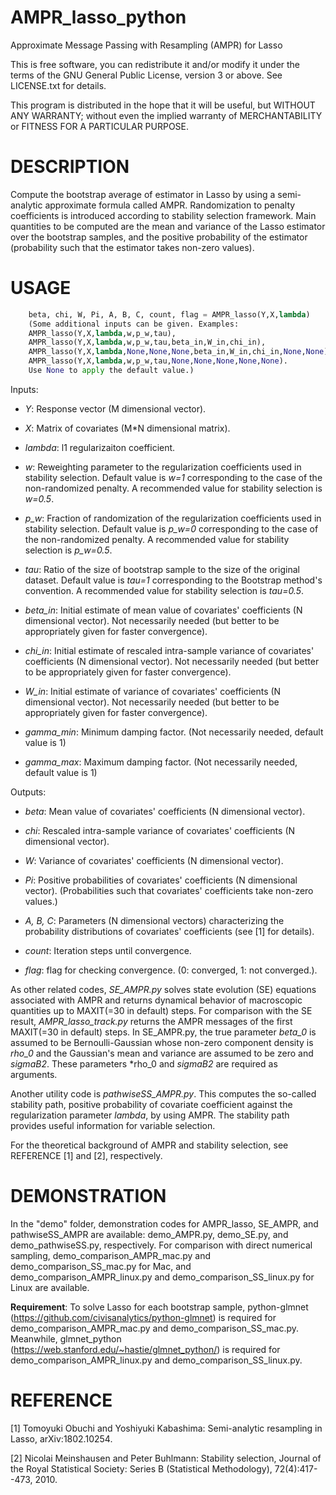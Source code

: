 # AMPR_lasso_python
Approximate Message Passing with Resampling (AMPR) for Lasso

This is free software, you can redistribute it and/or modify it under the terms of the GNU General Public License, version 3 or above. See LICENSE.txt for details.

This program is distributed in the hope that it will be useful, but WITHOUT ANY WARRANTY; without even the implied warranty of MERCHANTABILITY or FITNESS FOR A PARTICULAR PURPOSE.

# DESCRIPTION
Compute the bootstrap average of estimator in Lasso by using a semi-analytic approximate formula called AMPR.
Randomization to penalty coefficients is introduced according to stability selection framework.
Main quantities to be computed are the mean and variance of the Lasso estimator over the bootstrap samples,
and the positive probability of the estimator (probability such that the estimator takes non-zero values).

# USAGE
```python
    beta, chi, W, Pi, A, B, C, count, flag = AMPR_lasso(Y,X,lambda)
    (Some additional inputs can be given. Examples:  
    AMPR_lasso(Y,X,lambda,w,p_w,tau),
    AMPR_lasso(Y,X,lambda,w,p_w,tau,beta_in,W_in,chi_in),
    AMPR_lasso(Y,X,lambda,None,None,None,beta_in,W_in,chi_in,None,None),
    AMPR_lasso(Y,X,lambda,w,p_w,tau,None,None,None,None,None).
    Use None to apply the default value.)
```
Inputs:
- *Y*:         Response vector (M dimensional vector).

- *X*:         Matrix of covariates (M*N dimensional matrix).

- *lambda*:    l1 regularizaiton coefficient.   

- *w*:         Reweighting parameter to the regularization coefficients used in stability selection.
               Default value is *w=1* corresponding to the case of the non-randomized penalty.
               A recommended value for stability selection is *w=0.5*.

- *p_w*:       Fraction of randomization of the regularization coefficients used in stability selection.
               Default value is *p_w=0* corresponding to the case of the non-randomized penalty.
               A recommended value for stability selection is *p_w=0.5*.

- *tau*:       Ratio of the size of bootstrap sample to the size of the original dataset.
               Default value is *tau=1* corresponding to the Bootstrap method's convention.
               A recommended value for stability selection is *tau=0.5*.

- *beta_in*:   Initial estimate of mean value of covariates' coefficients (N dimensional vector).
               Not necessarily needed (but better to be appropriately given for faster convergence).

- *chi_in*:    Initial estimate of rescaled intra-sample variance of covariates' coefficients (N dimensional vector).
               Not necessarily needed (but better to be appropriately given for faster convergence).

- *W_in*:      Initial estimate of variance of covariates' coefficients (N dimensional vector).
               Not necessarily needed (but better to be appropriately given for faster convergence).

- *gamma_min*: Minimum damping factor. (Not necessarily needed, default value is 1)

- *gamma_max*: Maximum damping factor. (Not necessarily needed, default value is 1)

Outputs:
- *beta*:  Mean value of covariates' coefficients (N dimensional vector).

- *chi*:   Rescaled intra-sample variance of covariates' coefficients (N dimensional vector).

- *W*:     Variance of covariates' coefficients (N dimensional vector).

- *Pi*:    Positive probabilities of covariates' coefficients (N dimensional vector).
               (Probabilities such that covariates' coefficients take non-zero values.)

- *A, B, C*:
               Parameters (N dimensional vectors) characterizing
               the probability distributions of covariates' coefficients (see [1] for details).

- *count*: Iteration steps until convergence.

- *flag*:  flag for checking convergence. (0: converged, 1: not converged.).

As other related codes, *SE_AMPR.py* solves state evolution (SE) equations associated with AMPR
and returns dynamical behavior of macroscopic quantities up to MAXIT(=30 in default) steps.
For comparison with the SE result, *AMPR_lasso_track.py* returns the AMPR messages of the first MAXIT(=30 in default) steps.
In SE_AMPR.py, the true parameter *beta_0* is assumed to be Bernoulli-Gaussian whose non-zero component density is *rho_0* 
and the Gaussian's mean and variance are assumed to be zero and *sigmaB2*. 
These parameters *rho_0 and *sigmaB2* are required as arguments. 

Another utility code is *pathwiseSS_AMPR.py*. This computes the so-called stability path,
positive probability of covariate coefficient against the regularization parameter *lambda*,
by using AMPR. The stability path provides useful information for variable selection.

For the theoretical background of AMPR and stability selection, see REFERENCE [1] and [2], respectively.

# DEMONSTRATION
In the "demo" folder, demonstration codes for AMPR_lasso, SE_AMPR, and pathwiseSS_AMPR are available:
demo_AMPR.py, demo_SE.py, and demo_pathwiseSS.py, respectively.
For comparison with direct numerical sampling, demo_comparison_AMPR_mac.py and demo_comparison_SS_mac.py for Mac,
and demo_comparison_AMPR_linux.py and demo_comparison_SS_linux.py for Linux are available.

**Requirement**:
To solve Lasso for each bootstrap sample, python-glmnet (https://github.com/civisanalytics/python-glmnet) is required for demo_comparison_AMPR_mac.py and demo_comparison_SS_mac.py.
Meanwhile, glmnet_python (https://web.stanford.edu/~hastie/glmnet_python/) is required for demo_comparison_AMPR_linux.py and demo_comparison_SS_linux.py.

# REFERENCE
[1] Tomoyuki Obuchi and Yoshiyuki Kabashima: Semi-analytic resampling in Lasso, arXiv:1802.10254.

[2] Nicolai Meinshausen and Peter Buhlmann: Stability selection,
Journal of the Royal Statistical Society: Series B (Statistical Methodology), 72(4):417--473, 2010.
